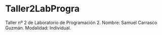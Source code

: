 # Taller2LabProgra
Taller nº 2 de Laboratorio de Programación 2. 
Nombre: Samuel Carrasco Guzmán. 
Modalidad: Individual.
